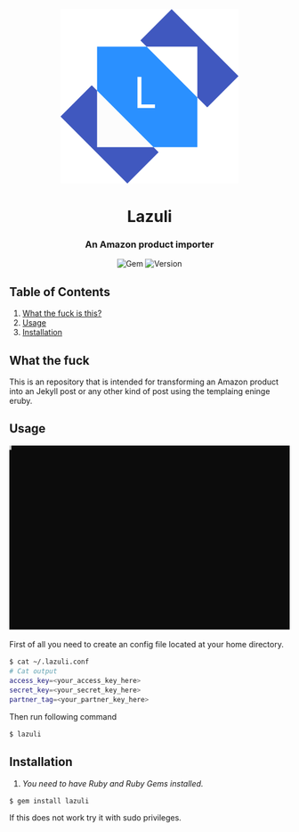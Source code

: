 <div align="center">
    <img width="320px" src="./resources/lapis-logo.svg"/>
    <h1>Lazuli</h1>
    <h3>An Amazon product importer</h3>
</div>

<div align="center">

![Gem](https://img.shields.io/gem/dt/lazuli?style=for-the-badge)
![Version](https://img.shields.io/gem/v/lazuli?style=for-the-badge)

</div>

## Table of Contents
1. [What the fuck is this?](#what-the-fuck)
2. [Usage](#usage)
2. [Installation](#installation)

## What the fuck
This is an repository that is intended for transforming an Amazon product into an Jekyll post or any other kind of post using the templaing eninge eruby.

## Usage

![Preview][preview]

First of all you need to create an config file located at your home directory.
```sh
$ cat ~/.lazuli.conf
# Cat output
access_key=<your_access_key_here>
secret_key=<your_secret_key_here>
partner_tag=<your_partner_key_here>
```

Then run following command
```sh
$ lazuli
```

## Installation
1. *You need to have Ruby and Ruby Gems installed.*
```sh
$ gem install lazuli
```
If this does not work try it with sudo privileges.

[preview]: resources/preview.svg
